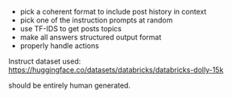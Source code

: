 - pick a coherent format to include post history in context
- pick one of the instruction prompts at random
- use TF-IDS to get posts topics
- make all answers structured output format
- properly handle actions

Instruct dataset used:
https://huggingface.co/datasets/databricks/databricks-dolly-15k

should be entirely human generated.